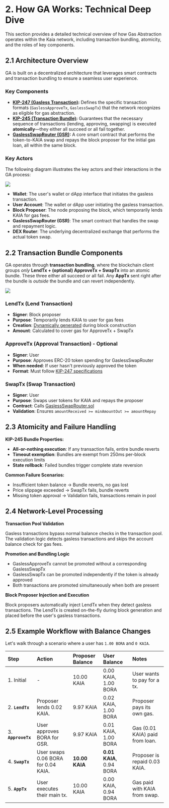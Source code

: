 # 2. How GA Works: Technical Deep Dive

This section provides a detailed technical overview of how Gas Abstraction operates within the Kaia network, including transaction bundling, atomicity, and the roles of key components.

## 2.1 Architecture Overview

GA is built on a decentralized architecture that leverages smart contracts and transaction bundling to ensure a seamless user experience.

### Key Components

- **[KIP-247 (Gasless Transaction)](https://kips.kaia.io/KIPs/kip-247):** Defines the specific transaction formats (`GaslessApproveTx`, `GaslessSwapTx`) that the network recognizes as eligible for gas abstraction.
- **[KIP-245 (Transaction Bundle)](https://kips.kaia.io/KIPs/kip-245):** Guarantees that the necessary sequence of transactions (lending, approving, swapping) is executed **atomically**—they either all succeed or all fail together.
- **[GaslessSwapRouter (GSR)](https://github.com/kaiachain/kaia/blob/v2.0.3/contracts/contracts/system_contracts/kip247/GaslessSwapRouter.sol):** A core smart contract that performs the token-to-KAIA swap and repays the block proposer for the initial gas loan, all within the same block.

### Key Actors

The following diagram illustrates the key actors and their interactions in the GA process:

![](/img/build/tutorials/ga1.png)

- **Wallet**: The user's wallet or dApp interface that initiates the gasless transaction.
- **User Account**: The wallet or dApp user initiating the gasless transaction.
- **Block Proposer**: The node proposing the block, which temporarily lends KAIA for gas fees.
- **GaslessSwapRouter (GSR)**: The smart contract that handles the swap and repayment logic.
- **DEX Router**: The underlying decentralized exchange that performs the actual token swap.

## 2.2 Transaction Bundle Components

GA operates through **transaction bundling**, where the blockchain client groups *only* **LendTx + (optional) ApproveTx + SwapTx** into an atomic bundle. These three either all succeed or all fail. Any **AppTx** sent right after the bundle is *outside* the bundle and can revert independently.

![](/img/build/tutorials/ga2.png)

### LendTx (Lend Transaction)

- **Signer**: Block proposer
- **Purpose**: Temporarily lends KAIA to user for gas fees
- **Creation**: [Dynamically generated](https://github.com/kaiachain/kaia/blob/v2.0.3/kaiax/gasless/impl/getter.go#L267) during block construction
- **Amount**: Calculated to cover gas for ApproveTx + SwapTx

### ApproveTx (Approval Transaction) - Optional

- **Signer**: User
- **Purpose**: Approves ERC-20 token spending for GaslessSwapRouter
- **When needed**: If user hasn't previously approved the token
- **Format**: Must follow [KIP-247 specifications](https://kips.kaia.io/KIPs/kip-247)

### SwapTx (Swap Transaction)

- **Signer**: User
- **Purpose**: Swaps user tokens for KAIA and repays the proposer
- **Contract**: Calls [GaslessSwapRouter.sol](https://github.com/kaiachain/kaia/blob/v2.0.3/contracts/contracts/system_contracts/kip247/GaslessSwapRouter.sol)
- **Validation**: Ensures `amountReceived >= minAmountOut >= amountRepay`

## 2.3 Atomicity and Failure Handling

**KIP-245 Bundle Properties:**

- **All-or-nothing execution**: If any transaction fails, entire bundle reverts
- **Timeout exemption**: Bundles are exempt from 250ms per-block execution limits
- **State rollback**: Failed bundles trigger complete state reversion

**Common Failure Scenarios:**

- Insufficient token balance → Bundle reverts, no gas lost
- Price slippage exceeded → SwapTx fails, bundle reverts
- Missing token approval → Validation fails, transactions remain in pool

## 2.4 Network-Level Processing

**Transaction Pool Validation**

Gasless transactions bypass normal balance checks in the transaction pool. The validation logic detects gasless transactions and skips the account balance check for gas fees.

**Promotion and Bundling Logic**

- GaslessApproveTx cannot be promoted without a corresponding GaslessSwapTx
- GaslessSwapTx can be promoted independently if the token is already approved
- Both transactions are promoted simultaneously when both are present

**Block Proposer Injection and Execution**

Block proposers automatically inject LendTx when they detect gasless transactions. The LendTx is created on-the-fly during block generation and placed before the user's gasless transactions.

## 2.5 Example Workflow with Balance Changes

Let's walk through a scenario where a user has `1.00 BORA` and `0 KAIA`.

| Step | Action | Proposer Balance | User Balance | Notes |
| :--- | :--- | :--- | :--- | :--- |
| 1. Initial | - | 10.00 KAIA | 0.00 KAIA, 1.00 BORA | User wants to pay for a tx. |
| 2. **`LendTx`** | Proposer lends 0.02 KAIA. | 9.97 KAIA | 0.02 KAIA, 1.00 BORA | Proposer pays its own gas. |
| 3. **`ApproveTx`** | User approves BORA for GSR. | 9.97 KAIA | 0.01 KAIA, 1.00 BORA | Gas (0.01 KAIA) paid from loan. |
| 4. **`SwapTx`** | User swaps 0.06 BORA for 0.04 KAIA. | **10.00 KAIA** | **0.01 KAIA**, 0.94 BORA | Proposer is repaid 0.03 KAIA. |
| 5. **`AppTx`** | User executes their main tx. | 10.00 KAIA | 0.00 KAIA, 0.94 BORA | Gas paid with KAIA from swap. |
